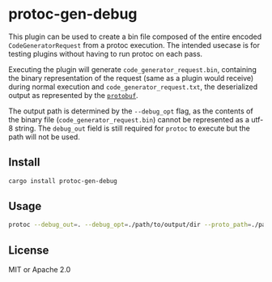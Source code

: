 # protoc-gen-debug

This plugin can be used to create a bin file composed of the entire encoded
`CodeGeneratorRequest` from a protoc execution. The intended usecase is for
testing plugins without having to run protoc on each pass.

Executing the plugin will generate `code_generator_request.bin`, containing
the binary representation of the request (same as a plugin would receive) during
normal execution and `code_generator_request.txt`, the deserialized output as
represented by the [`protobuf`](https://github.com/stepancheg/rust-protobuf).

The output path is determined by the `--debug_opt` flag, as the contents of the
binary file (`code_generator_request.bin`) cannot be represented as a utf-8
string. The `debug_out` field is still required for `protoc` to execute but the
path will not be used.

## Install

```bash
cargo install protoc-gen-debug
```

## Usage

```bash
protoc --debug_out=. --debug_opt=./path/to/output/dir --proto_path=./path/to/protos ./path/to/protos/example.proto
```

## License

MIT or Apache 2.0
